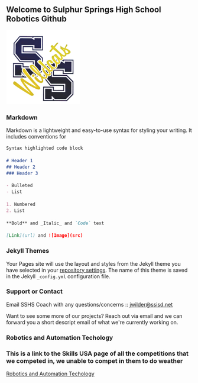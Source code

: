 ## Welcome to Sulphur Springs High School Robotics Github

<a src="http://www.ssisd.net"><img src="logo.png" width="200" height="200"></a>

### Markdown

Markdown is a lightweight and easy-to-use syntax for styling your writing. It includes conventions for

```markdown
Syntax highlighted code block

# Header 1
## Header 2
### Header 3

- Bulleted
- List

1. Numbered
2. List

**Bold** and _Italic_ and `Code` text

[Link](url) and ![Image](src)
```


### Jekyll Themes


Your Pages site will use the layout and styles from the Jekyll theme you have selected in your [repository settings](https://github.com/SulphurSpringsHS/Website/settings/pages). The name of this theme is saved in the Jekyll `_config.yml` configuration file.

### Support or Contact
Email SSHS Coach with any questions/concerns :: jwilder@ssisd.net

Want to see some more of our projects?  Reach out via email and we can forward you a short descript email of what we're currently working on.

### Robotics and Automation Techology
### This is a link to the Skills USA page of all the competitions that we competed in, we unable to compet in them to do weather 
[Robotics and Automation Techology](https://www.skillsusa.org/competitions/skillsusa-championships/contest-descriptions/)
<!-- What is this?  Put more information that ties this in to what we're doing.  We're creating a repo of all of our work and resources -->
